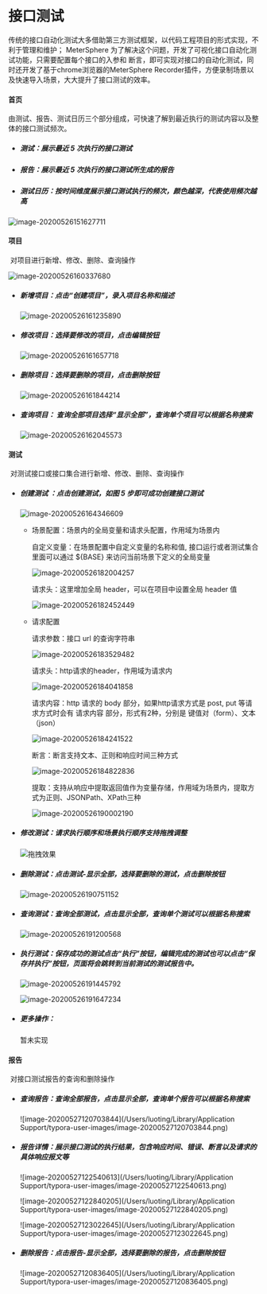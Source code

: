 # 接口测试

​       传统的接口自动化测试大多借助第三方测试框架，以代码工程项目的形式实现，不利于管理和维护； MeterSphere 为了解决这个问题，开发了可视化接口自动化测试功能，只需要配置每个接口的入参和 断言，即可实现对接口的自动化测试，同时还开发了基于chrome浏览器的MeterSphere Recorder插件，方便录制场景以及快速导入场景，大大提升了接口测试的效率。

#### 首页

​        由测试、报告、测试日历三个部分组成，可快速了解到最近执行的测试内容以及整体的接口测试频次。

- ##### 测试：展示最近 5 次执行的接口测试

- ##### 报告：展示最近 5 次执行的接口测试所生成的报告

- ##### 测试日历：按时间维度展示接口测试执行的频次，颜色越深，代表使用频次越高

![image-20200526151627711](../img/api/image-20200526151627711.png)

#### 项目

​       对项目进行新增、修改、删除、查询操作

![image-20200526160337680](../img/api/image-20200526160337680.png)



- ##### 新增项目：点击“创建项目”，录入项目名称和描述

  ![image-20200526161235890](../img/api/image-20200526161235890.png)

  

- ##### 修改项目：选择要修改的项目，点击编辑按钮

  ![image-20200526161657718](../img/api/image-20200526161657718.png)

  

- ##### 删除项目：选择要删除的项目，点击删除按钮

  ![image-20200526161844214](../img/api/image-20200526161844214.png)

  

- ##### 查询项目： 查询全部项目选择“显示全部”，查询单个项目可以根据名称搜索

  ![image-20200526162045573](../img/api/image-20200526162045573.png)
  
  

#### 测试

​       对测试接口或接口集合进行新增、修改、删除、查询操作

- ##### 创建测试 ：点击创建测试，如图 5 步即可成功创建接口测试

  ![image-20200526164346609](../img/api/image-20200526164346609.png)

  - 场景配置：场景内的全局变量和请求头配置，作用域为场景内

    自定义变量：在场景配置中自定义变量的名称和值, 接口运行或者测试集合里面可以通过 ${BASE} 来访问当前场景下定义的全局变量

    ![image-20200526182004257](../img/api/image-20200526182004257.png)

    请求头：这里增加全局 header，可以在项目中设置全局 header 值

    ![image-20200526182452449](../img/api/image-20200526182452449.png)

  - 请求配置

    请求参数：接口 url 的查询字符串

    ![image-20200526183529482](../img/api/image-20200526183529482.png)

    请求头：http请求的header，作用域为请求内

    ![image-20200526184041858](../img/api/image-20200526184041858.png)

    请求内容：http 请求的 body 部分，如果http请求方式是 post, put 等请求方式时会有 请求内容 部分，形式有2种，分别是 键值对（form）、文本（json）

    ![image-20200526184241522](../img/api/image-20200526184241522.png)

    

    断言：断言支持文本、正则和响应时间三种方式

    ![image-20200526184822836](../img/api/image-20200526184822836.png)

    提取：支持从响应中提取返回值作为变量存储，作用域为场景内，提取方式为正则、JSONPath、XPath三种

    ![image-20200526190002190](../img/api/image-20200526190002190.png)

  

- ##### 修改测试：请求执行顺序和场景执行顺序支持拖拽调整

  ![拖拽效果](../img/api/拖拽效果.gif)

  

- ##### 删除测试：点击测试-显示全部，选择要删除的测试，点击删除按钮

  ![image-20200526190751152](../img/api/image-20200526190751152.png)

- ##### 查询测试：查询全部测试，点击显示全部，查询单个测试可以根据名称搜索

  ![image-20200526191200568](../img/api/image-20200526191200568.png)

- ##### 执行测试：保存成功的测试点击“执行”按钮，编辑完成的测试也可以点击“保存并执行”按钮，页面将会跳转到当前测试的测试报告中。

  ![image-20200526191445792](../img/api/image-20200526191445792.png)

  ![image-20200526191647234](../img/api/image-20200526191647234.png)

- ##### 更多操作：

  暂未实现

  





#### 报告

​       对接口测试报告的查询和删除操作

- ##### 查询报告：查询全部报告，点击显示全部，查询单个报告可以根据名称搜索

  ![image-20200527120703844](/Users/luoting/Library/Application Support/typora-user-images/image-20200527120703844.png)

- ##### 报告详情：展示接口测试的执行结果，包含响应时间、错误、断言以及请求的具体响应报文等

  ![image-20200527122540613](/Users/luoting/Library/Application Support/typora-user-images/image-20200527122540613.png)

  ![image-20200527122840205](/Users/luoting/Library/Application Support/typora-user-images/image-20200527122840205.png)

  ![image-20200527123022645](/Users/luoting/Library/Application Support/typora-user-images/image-20200527123022645.png)

- ##### 删除报告：点击报告-显示全部，选择要删除的报告，点击删除按钮

  ![image-20200527120836405](/Users/luoting/Library/Application Support/typora-user-images/image-20200527120836405.png)





